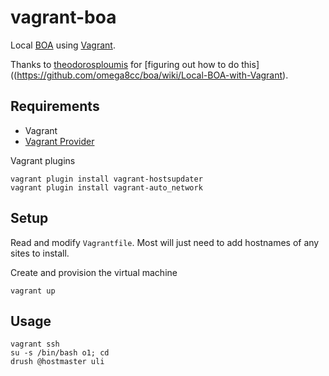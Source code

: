 # vagrant-boa

Local [BOA](https://github.com/omega8cc/boa) using [Vagrant](https://www.vagrantup.com/).

Thanks to [theodorosploumis](https://github.com/theodorosploumis) for [figuring out how to do this]((https://github.com/omega8cc/boa/wiki/Local-BOA-with-Vagrant).

## Requirements

-   Vagrant
-   [Vagrant Provider](https://docs.vagrantup.com/v2/providers/)

Vagrant plugins

    vagrant plugin install vagrant-hostsupdater
    vagrant plugin install vagrant-auto_network

## Setup

Read and modify `Vagrantfile`. Most will just need to add hostnames of any sites to install.

Create and provision the virtual machine

    vagrant up

## Usage

    vagrant ssh
    su -s /bin/bash o1; cd
    drush @hostmaster uli
